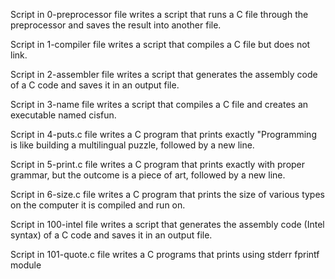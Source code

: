 Script in 0-preprocessor file writes a script that runs a C file through the preprocessor and saves the result into another file.



Script in 1-compiler file writes a script that compiles a C file but does not link.



Script in 2-assembler file writes a script that generates the assembly code of a C code and saves it in an output file.



Script in 3-name file writes a script that compiles a C file and creates an executable named cisfun.



Script in 4-puts.c file writes a C program that prints exactly "Programming is like building a multilingual puzzle, followed by a new line.



Script in 5-print.c file writes a C program that prints exactly with proper grammar, but the outcome is a piece of art, followed by a new line.



Script in 6-size.c file writes a C program that prints the size of various types on the computer it is compiled and run on.



Script in 100-intel file writes a script that generates the assembly code (Intel syntax) of a C code and saves it in an output file.



Script in 101-quote.c file writes a C programs that prints using stderr fprintf module

